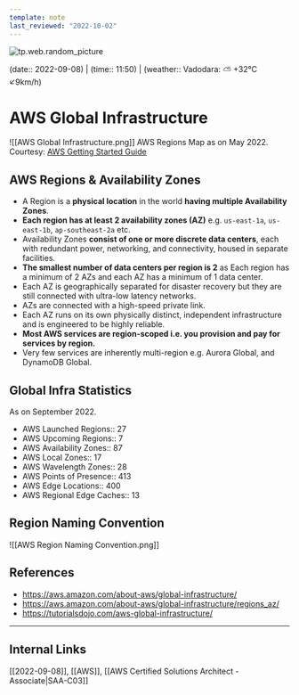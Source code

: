 ```yaml
---
template: note
last_reviewed: "2022-10-02"
---
```

![tp.web.random_picture](https://images.unsplash.com/photo-1523474253046-8cd2748b5fd2?crop=entropy&cs=tinysrgb&fit=crop&fm=jpg&h=300&ixid=MnwxfDB8MXxyYW5kb218MHx8bGFuZHNjYXBlLHdhdGVyLG1vdW50YWlufHx8fHx8MTY2MTU3NjExNA&ixlib=rb-1.2.1&q=80&utm_campaign=api-credit&utm_medium=referral&utm_source=unsplash_source&w=900)

(date:: 2022-09-08) | (time:: 11:50) | (weather:: Vadodara: ⛅️  +32°C ↙9km/h)

# AWS Global Infrastructure
![[AWS Global Infrastructure.png]]
AWS Regions Map as on May 2022. Courtesy: [AWS Getting Started Guide](https://aws.amazon.com/getting-started/cloud-essentials/)

## AWS Regions & Availability Zones
- A Region is a **physical location** in the world **having multiple Availability Zones**.
- **Each region has at least 2 availability zones (AZ)** e.g. `us-east-1a`, `us-east-1b`, `ap-southeast-2a` etc.
- Availability Zones **consist of one or more discrete data centers**, each with redundant power, networking, and connectivity, housed in separate facilities.
- **The smallest number of data centers per region is 2** as Each region has a minimum of 2 AZs and each AZ has a minimum of 1 data center.
- Each AZ is geographically separated for disaster recovery but they are still connected with ultra-low latency networks.
- AZs are connected with a high-speed private link.
- Each AZ runs on its own physically distinct, independent infrastructure and is engineered to be highly reliable.
- **Most AWS services are region-scoped i.e. you provision and pay for services by region.**
- Very few services are inherently multi-region e.g. Aurora Global, and DynamoDB Global.

## Global Infra Statistics
As on September 2022.
- AWS Launched Regions:: 27
- AWS Upcoming Regions:: 7
- AWS Availability Zones:: 87
- AWS Local Zones:: 17
- AWS Wavelength Zones:: 28
- AWS Points of Presence:: 413
- AWS Edge Locations:: 400
- AWS Regional Edge Caches:: 13

## Region Naming Convention
![[AWS Region Naming Convention.png]]

## References
- https://aws.amazon.com/about-aws/global-infrastructure/
- https://aws.amazon.com/about-aws/global-infrastructure/regions_az/
- https://tutorialsdojo.com/aws-global-infrastructure/
---
## Internal Links
[[2022-09-08]], [[AWS]], [[AWS Certified Solutions Architect - Associate|SAA-C03]] 